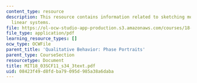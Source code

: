 ```yaml
---
content_type: resource
description: This resource contains information related to sketching more general
  linear systems.
file: https://ol-ocw-studio-app-production.s3.amazonaws.com/courses/18-03sc-differential-equations-fall-2011/08423f49d8fdba79095d985a38a6daba_MIT18_03SCF11_s34_3text.pdf
file_type: application/pdf
learning_resource_types: []
ocw_type: OCWFile
parent_title: 'Qualitative Behavior: Phase Portraits'
parent_type: CourseSection
resourcetype: Document
title: MIT18_03SCF11_s34_3text.pdf
uid: 08423f49-d8fd-ba79-095d-985a38a6daba
---
```

